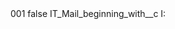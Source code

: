 <?xml version="1.0" encoding="UTF-8"?>
<CustomMetadata xmlns="http://soap.sforce.com/2006/04/metadata" xmlns:xsi="http://www.w3.org/2001/XMLSchema-instance" xmlns:xsd="http://www.w3.org/2001/XMLSchema">
    <label>001</label>
    <protected>false</protected>
    <values>
        <field>IT_Mail_beginning_with__c</field>
        <value xsi:type="xsd:string">I:</value>
    </values>
</CustomMetadata>
